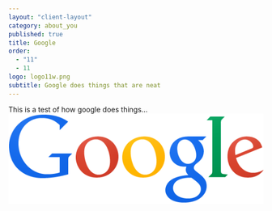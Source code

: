 ```yaml
---
layout: "client-layout"
category: about_you
published: true
title: Google
order: 
  - "11"
  - 11
logo: logo11w.png
subtitle: Google does things that are neat
---
```


This is a test of how google does things... 
![logo11w.png](/assets/images/uploads/logo11w.png)
